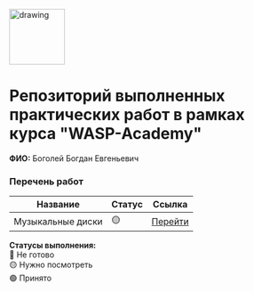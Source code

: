 <a href="https://wasp-academy.com"><img src="https://wasp-academy.com/Resources/wasp-logo.png" alt="drawing" width="100"/></a>

# Репозиторий выполненных практических работ в рамках курса "WASP-Academy"
**ФИО:** Боголей Богдан Евгеньевич

### Перечень работ

Название          | Статус | Ссылка
------------------|--------|--------
Музыкальные диски | 🟡    | <a href="https://github.com/qquuasar/MusicDisks">Перейти</a>

**Статусы выполнения:** <br>
🔴 Не готово <br>
🟡 Нужно посмотреть <br>
🟢 Принято <br>
